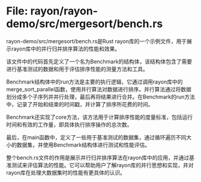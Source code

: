 # File: rayon/rayon-demo/src/mergesort/bench.rs

rayon-demo/src/mergesort/bench.rs是Rust rayon库的一个示例文件，用于展示rayon库中的并行归并排序算法的性能和效果。

该文件中的代码首先定义了一个名为Benchmark的结构体，该结构体包含了需要进行基准测试的数据和用于评估排序性能的测量方法和工具。

Benchmark结构体中的run方法是主要的执行逻辑，它通过调用rayon库中的merge_sort_parallel函数，使用并行算法对数据进行排序。并行算法通过将数据划分成多个子序列并并行处理，最后再将结果进行合并。在Benchmark的run方法中，记录了开始和结束的时间戳，并计算了排序所花费的时间。

Benchmark还实现了core方法，该方法用于计算排序性能的度量标准，包括运行时间和有效的工作量，即具体执行排序操作的总次数。

最后，在main函数中，定义了一些用于基准测试的数据集，通过循环遍历不同大小的数据集，并使用Benchmark结构体进行测试和性能评估。

整个bench.rs文件的作用是展示并行归并排序算法在rayon库中的应用，并通过基准测试来评估算法的性能。它可以帮助用户了解rayon库的并行思想和实现，并对rayon库在处理大数据集时的性能有更具体的认识。

